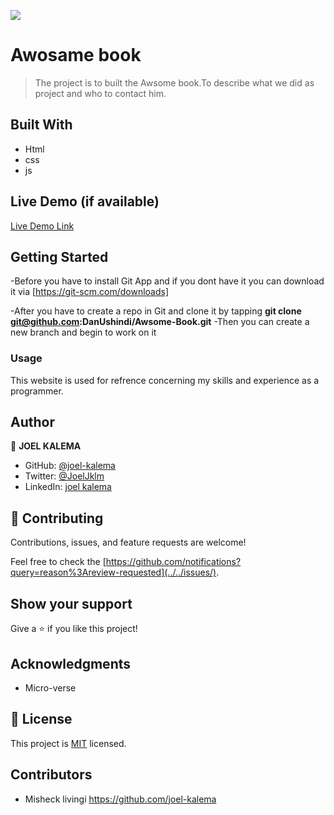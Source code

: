 ![](https://img.shields.io/badge/Microverse-blueviolet)

# Awosame book

> The project is to built the Awsome book.To describe what we did as project and who to contact him.

## Built With

- Html
- css
- js

## Live Demo (if available)

[Live Demo Link](https://joel-kalema.github.io/Awsome-Book/)

## Getting Started

-Before you have to install Git App and if you dont have it you can download it via [https://git-scm.com/downloads]

-After you have to create a repo in Git and clone it
by tapping **git clone git@github.com:DanUshindi/Awsome-Book.git**
-Then you can create a new branch and begin to work on it

### Usage

This website is used for refrence concerning my skills and experience as a programmer.

## Author

👤 **JOEL KALEMA**

- GitHub: [@joel-kalema](https://github.com/joel-kalema)
- Twitter: [@JoelJklm](https://www.linkedin.com/in/joel-kalema-30518a230/)
- LinkedIn: [joel kalema](https://twitter.com/JoelJklm)

## 🤝 Contributing

Contributions, issues, and feature requests are welcome!

Feel free to check the [https://github.com/notifications?query=reason%3Areview-requested](../../issues/).

## Show your support

Give a ⭐️ if you like this project!

## Acknowledgments

- Micro-verse

## 📝 License

This project is [MIT](./MIT.md) licensed.

## Contributors

- Misheck livingi https://github.com/joel-kalema
